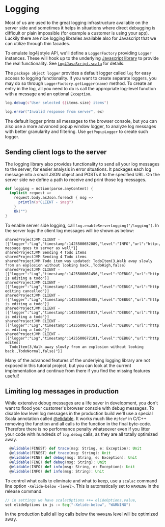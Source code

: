 # Logging

Most of us are used to the great logging infrastructure available on the server side and sometimes it helps in situations where direct debugging is difficult
or plain impossible (for example a customer is using your app). Luckily there are nice logging libraries available also for Javascript that we can utilize
through thin facades.

To emulate log4j style API, we'll define a `LoggerFactory` providing `Logger` instances. These will hook up to the underlying
[Javascript library](http://log4javascript.org/) to provide the real functionality. See
[`Log4JavaScript.scala`](https://github.com/ochrons/scalajs-spa-tutorial/tree/master/js/src/main/scala/spatutorial/client/logger/Log4JavaScript.scala) for details.

The `package object logger` provides a default logger called `log` for easy access to logging functionality. If you want to create separate loggers,
you may do so through `LoggerFactory.getLogger(name)` method. To create an entry in the log, all you need to do is call the appropriate log-level function
with a message and an optional `Exception`.

```scala
log.debug(s"User selected ${items.size} items")

log.error("Invalid response from server", ex)
```

The default logger prints all messages to the browser console, but you can also use a more advanced popup window logger, to analyze log messages with
better granularity and filtering. Use `getPopupLogger` to create such logger.

## Sending client logs to the server

The logging library also provides functionality to send all your log messages to the server, for easier analysis in error situations. It packages each
log message into a small JSON object and POSTs it to the specified URL. On the server side we define a path to receive and print those log messages.

```scala
def logging = Action(parse.anyContent) {
  implicit request =>
    request.body.asJson.foreach { msg =>
      println(s"CLIENT - $msg")
    }
    Ok("")
}
```

To enable server side logging, call `log.enableServerLogging("/logging")`. In the server logs the client log messages will be shown as below:

```
sharedProjectJVM CLIENT - [{"logger":"Log","timestamp":1425500652089,"level":"INFO","url":"http://localhost:8080/#todo","message":"This message goes to server as well"}]
sharedProjectJVM Sending 4 Todo items
sharedProjectJVM Sending 4 Todo items
sharedProjectJVM Todo item was updated: TodoItem(3,Walk away slowly from an explosion without looking back.,TodoHigh,false)
sharedProjectJVM CLIENT - [{"logger":"Log","timestamp":1425500661456,"level":"DEBUG","url":"http://localhost:8080/#todo","message":"User is editing a todo"}]
sharedProjectJVM CLIENT - [{"logger":"Log","timestamp":1425500664865,"level":"DEBUG","url":"http://localhost:8080/#todo","message":"Todo editing cancelled"}]
sharedProjectJVM CLIENT - [{"logger":"Log","timestamp":1425500668485,"level":"DEBUG","url":"http://localhost:8080/#todo","message":"User is editing a todo"}]
sharedProjectJVM CLIENT - [{"logger":"Log","timestamp":1425500671017,"level":"DEBUG","url":"http://localhost:8080/#todo","message":"User is editing a todo"}]
sharedProjectJVM CLIENT - [{"logger":"Log","timestamp":1425500671751,"level":"DEBUG","url":"http://localhost:8080/#todo","message":"User is editing a todo"}]
sharedProjectJVM CLIENT - [{"logger":"Log","timestamp":1425500672101,"level":"DEBUG","url":"http://localhost:8080/#todo","message":"Todo edited:
  TodoItem(3,Walk away slowly from an explosion without looking back.,TodoNormal,false)"}]
```

Many of the advanced features of the underlying logging library are not exposed in this tutorial project, but you can look at the current implementation and
continue from there if you find the missing features useful!

## Limiting log messages in production

While extensive debug messages are a life saver in development, you don't want to flood your customer's browser console with debug messages. To disable
low level log messages in the production build we'll use a special Scala annotation called [@elidable](http://www.scala-lang.org/api/current/index.html#scala.annotation.elidable).
It works much like `#ifdef` in C/C++ removing the function and all calls to the function in the final byte-code. Therefore there is no performance penalty
whatsoever even if you litter your code with hundreds of `log.debug` calls, as they are all totally optimized away.

```scala
  @elidable(FINEST) def trace(msg: String, e: Exception): Unit
  @elidable(FINEST) def trace(msg: String): Unit
  @elidable(FINE) def debug(msg: String, e: Exception): Unit
  @elidable(FINE) def debug(msg: String): Unit
  @elidable(INFO) def info(msg: String, e: Exception): Unit
  @elidable(INFO) def info(msg: String): Unit
```

To control what calls to eliminate and what to keep, use a `scalac` command line option `-Xelide-below <level>`. This is automatically set to `WARNING` in
the release command.
```scala
// in settings we have scalacOptions ++= elideOptions.value,
set elideOptions in js := Seq("-Xelide-below", "WARNING")
```

In the production build all log calls below the `WARNING` level will be optimized away.

